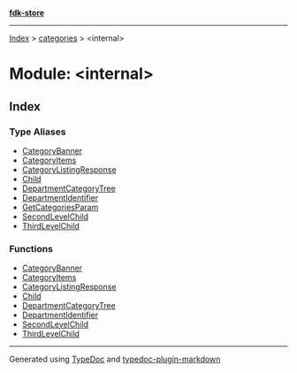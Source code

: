 [**fdk-store**](../../README.md)
***

[Index](../../API.md) > [categories](../README.md) > \<internal\>

# Module: \<internal\>

## Index

### Type Aliases

- [CategoryBanner](type-aliases/type-alias.CategoryBanner.md)
- [CategoryItems](type-aliases/type-alias.CategoryItems.md)
- [CategoryListingResponse](type-aliases/type-alias.CategoryListingResponse.md)
- [Child](type-aliases/type-alias.Child.md)
- [DepartmentCategoryTree](type-aliases/type-alias.DepartmentCategoryTree.md)
- [DepartmentIdentifier](type-aliases/type-alias.DepartmentIdentifier.md)
- [GetCategoriesParam](type-aliases/type-alias.GetCategoriesParam.md)
- [SecondLevelChild](type-aliases/type-alias.SecondLevelChild.md)
- [ThirdLevelChild](type-aliases/type-alias.ThirdLevelChild.md)

### Functions

- [CategoryBanner](functions/function.CategoryBanner-1.md)
- [CategoryItems](functions/function.CategoryItems-1.md)
- [CategoryListingResponse](functions/function.CategoryListingResponse-1.md)
- [Child](functions/function.Child-1.md)
- [DepartmentCategoryTree](functions/function.DepartmentCategoryTree-1.md)
- [DepartmentIdentifier](functions/function.DepartmentIdentifier-1.md)
- [SecondLevelChild](functions/function.SecondLevelChild-1.md)
- [ThirdLevelChild](functions/function.ThirdLevelChild-1.md)

***
Generated using [TypeDoc](https://typedoc.org/) and [typedoc-plugin-markdown](https://www.npmjs.com/package/typedoc-plugin-markdown)
